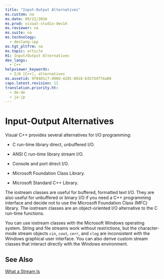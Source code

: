 ```yaml
---
title: "Input-Output Alternatives"
ms.custom: na
ms.date: 09/22/2016
ms.prod: visual-studio-dev14
ms.reviewer: na
ms.suite: na
ms.technology: 
  - devlang-cpp
ms.tgt_pltfrm: na
ms.topic: article
H1: Input/Output Alternatives
dev_langs: 
  - C++
helpviewer_keywords: 
  - I/O [C++], alternatives
ms.assetid: 9f8401c7-d90d-4285-8918-63573df74a80
caps.latest.revision: 11
translation.priority.ht: 
  - de-de
  - ja-jp
---
```

# Input-Output Alternatives
Visual C++ provides several alternatives for I/O programming:  
  
-   C run-time library direct, unbuffered I/O.  
  
-   ANSI C run-time library stream I/O.  
  
-   Console and port direct I/O.  
  
-   Microsoft Foundation Class Library.  
  
-   Microsoft Standard C++ Library.  
  
 The iostream classes are useful for buffered, formatted text I/O. They are also useful for unbuffered or binary I/O if you need a C++ programming interface and decide not to use the Microsoft Foundation Class (MFC) library. The iostream classes are an object-oriented I/O alternative to the C run-time functions.  
  
 You can use iostream classes with the Microsoft Windows operating system. String and file streams work without restrictions, but the character-mode stream objects `cin`, `cout`, `cerr`, and `clog` are inconsistent with the Windows graphical user interface. You can also derive custom stream classes that interact directly with the Windows environment.  
  
## See Also  
 [What a Stream Is](../vs140/what-a-stream-is.md)